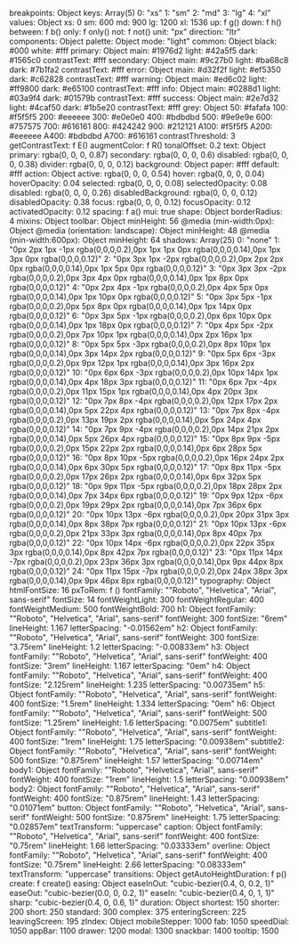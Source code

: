 breakpoints: Object
keys: Array(5)
0: "xs"
1: "sm"
2: "md"
3: "lg"
4: "xl"
values: Object
xs: 0
sm: 600
md: 900
lg: 1200
xl: 1536
up: f g()
down: f h()
between: f b()
only: f only()
not: f not()
unit: "px"
direction: "ltr"
components: Object
palette: Object
mode: "light"
common: Object
black:
#000
white:
#fff
primary: Object
main:
#1976d2
light:
#42a5f5
dark:
#1565c0
contrastText:
#fff
secondary: Object
main:
#9c27b0
light:
#ba68c8
dark:
#7b1fa2
contrastText:
#fff
error: Object
main:
#d32f2f
light:
#ef5350
dark:
#c62828
contrastText:
#fff
warning: Object
main:
#ed6c02
light:
#ff9800
dark:
#e65100
contrastText:
#fff
info: Object
main:
#0288d1
light:
#03a9f4
dark:
#01579b
contrastText:
#fff
success: Object
main:
#2e7d32
light:
#4caf50
dark:
#1b5e20
contrastText:
#fff
grey: Object
50:
#fafafa
100:
#f5f5f5
200:
#eeeeee
300:
#e0e0e0
400:
#bdbdbd
500:
#9e9e9e
600:
#757575
700:
#616161
800:
#424242
900:
#212121
A100:
#f5f5f5
A200:
#eeeeee
A400:
#bdbdbd
A700:
#616161
contrastThreshold: 3
getContrastText: f E()
augmentColor: f R()
tonalOffset: 0.2
text: Object
primary:
rgba(0, 0, 0, 0.87)
secondary:
rgba(0, 0, 0, 0.6)
disabled:
rgba(0, 0, 0, 0.38)
divider:
rgba(0, 0, 0, 0.12)
background: Object
paper:
#fff
default:
#fff
action: Object
active:
rgba(0, 0, 0, 0.54)
hover:
rgba(0, 0, 0, 0.04)
hoverOpacity: 0.04
selected:
rgba(0, 0, 0, 0.08)
selectedOpacity: 0.08
disabled:
rgba(0, 0, 0, 0.26)
disabledBackground:
rgba(0, 0, 0, 0.12)
disabledOpacity: 0.38
focus:
rgba(0, 0, 0, 0.12)
focusOpacity: 0.12
activatedOpacity: 0.12
spacing: f a()
mui: true
shape: Object
borderRadius: 4
mixins: Object
toolbar: Object
minHeight: 56
@media (min-width:0px): Object
@media (orientation: landscape): Object
minHeight: 48
@media (min-width:600px): Object
minHeight: 64
shadows: Array(25)
0: "none"
1: "0px 2px 1px -1px rgba(0,0,0,0.2),0px 1px 1px 0px rgba(0,0,0,0.14),0px 1px 3px 0px rgba(0,0,0,0.12)"
2: "0px 3px 1px -2px rgba(0,0,0,0.2),0px 2px 2px 0px rgba(0,0,0,0.14),0px 1px 5px 0px rgba(0,0,0,0.12)"
3: "0px 3px 3px -2px rgba(0,0,0,0.2),0px 3px 4px 0px rgba(0,0,0,0.14),0px 1px 8px 0px rgba(0,0,0,0.12)"
4: "0px 2px 4px -1px rgba(0,0,0,0.2),0px 4px 5px 0px rgba(0,0,0,0.14),0px 1px 10px 0px rgba(0,0,0,0.12)"
5: "0px 3px 5px -1px rgba(0,0,0,0.2),0px 5px 8px 0px rgba(0,0,0,0.14),0px 1px 14px 0px rgba(0,0,0,0.12)"
6: "0px 3px 5px -1px rgba(0,0,0,0.2),0px 6px 10px 0px rgba(0,0,0,0.14),0px 1px 18px 0px rgba(0,0,0,0.12)"
7: "0px 4px 5px -2px rgba(0,0,0,0.2),0px 7px 10px 1px rgba(0,0,0,0.14),0px 2px 16px 1px rgba(0,0,0,0.12)"
8: "0px 5px 5px -3px rgba(0,0,0,0.2),0px 8px 10px 1px rgba(0,0,0,0.14),0px 3px 14px 2px rgba(0,0,0,0.12)"
9: "0px 5px 6px -3px rgba(0,0,0,0.2),0px 9px 12px 1px rgba(0,0,0,0.14),0px 3px 16px 2px rgba(0,0,0,0.12)"
10: "0px 6px 6px -3px rgba(0,0,0,0.2),0px 10px 14px 1px rgba(0,0,0,0.14),0px 4px 18px 3px rgba(0,0,0,0.12)"
11: "0px 6px 7px -4px rgba(0,0,0,0.2),0px 11px 15px 1px rgba(0,0,0,0.14),0px 4px 20px 3px rgba(0,0,0,0.12)"
12: "0px 7px 8px -4px rgba(0,0,0,0.2),0px 12px 17px 2px rgba(0,0,0,0.14),0px 5px 22px 4px rgba(0,0,0,0.12)"
13: "0px 7px 8px -4px rgba(0,0,0,0.2),0px 13px 19px 2px rgba(0,0,0,0.14),0px 5px 24px 4px rgba(0,0,0,0.12)"
14: "0px 7px 9px -4px rgba(0,0,0,0.2),0px 14px 21px 2px rgba(0,0,0,0.14),0px 5px 26px 4px rgba(0,0,0,0.12)"
15: "0px 8px 9px -5px rgba(0,0,0,0.2),0px 15px 22px 2px rgba(0,0,0,0.14),0px 6px 28px 5px rgba(0,0,0,0.12)"
16: "0px 8px 10px -5px rgba(0,0,0,0.2),0px 16px 24px 2px rgba(0,0,0,0.14),0px 6px 30px 5px rgba(0,0,0,0.12)"
17: "0px 8px 11px -5px rgba(0,0,0,0.2),0px 17px 26px 2px rgba(0,0,0,0.14),0px 6px 32px 5px rgba(0,0,0,0.12)"
18: "0px 9px 11px -5px rgba(0,0,0,0.2),0px 18px 28px 2px rgba(0,0,0,0.14),0px 7px 34px 6px rgba(0,0,0,0.12)"
19: "0px 9px 12px -6px rgba(0,0,0,0.2),0px 19px 29px 2px rgba(0,0,0,0.14),0px 7px 36px 6px rgba(0,0,0,0.12)"
20: "0px 10px 13px -6px rgba(0,0,0,0.2),0px 20px 31px 3px rgba(0,0,0,0.14),0px 8px 38px 7px rgba(0,0,0,0.12)"
21: "0px 10px 13px -6px rgba(0,0,0,0.2),0px 21px 33px 3px rgba(0,0,0,0.14),0px 8px 40px 7px rgba(0,0,0,0.12)"
22: "0px 10px 14px -6px rgba(0,0,0,0.2),0px 22px 35px 3px rgba(0,0,0,0.14),0px 8px 42px 7px rgba(0,0,0,0.12)"
23: "0px 11px 14px -7px rgba(0,0,0,0.2),0px 23px 36px 3px rgba(0,0,0,0.14),0px 9px 44px 8px rgba(0,0,0,0.12)"
24: "0px 11px 15px -7px rgba(0,0,0,0.2),0px 24px 38px 3px rgba(0,0,0,0.14),0px 9px 46px 8px rgba(0,0,0,0.12)"
typography: Object
htmlFontSize: 16
pxToRem: f ()
fontFamily: ""Roboto", "Helvetica", "Arial", sans-serif"
fontSize: 14
fontWeightLight: 300
fontWeightRegular: 400
fontWeightMedium: 500
fontWeightBold: 700
h1: Object
fontFamily: ""Roboto", "Helvetica", "Arial", sans-serif"
fontWeight: 300
fontSize: "6rem"
lineHeight: 1.167
letterSpacing: "-0.01562em"
h2: Object
fontFamily: ""Roboto", "Helvetica", "Arial", sans-serif"
fontWeight: 300
fontSize: "3.75rem"
lineHeight: 1.2
letterSpacing: "-0.00833em"
h3: Object
fontFamily: ""Roboto", "Helvetica", "Arial", sans-serif"
fontWeight: 400
fontSize: "3rem"
lineHeight: 1.167
letterSpacing: "0em"
h4: Object
fontFamily: ""Roboto", "Helvetica", "Arial", sans-serif"
fontWeight: 400
fontSize: "2.125rem"
lineHeight: 1.235
letterSpacing: "0.00735em"
h5: Object
fontFamily: ""Roboto", "Helvetica", "Arial", sans-serif"
fontWeight: 400
fontSize: "1.5rem"
lineHeight: 1.334
letterSpacing: "0em"
h6: Object
fontFamily: ""Roboto", "Helvetica", "Arial", sans-serif"
fontWeight: 500
fontSize: "1.25rem"
lineHeight: 1.6
letterSpacing: "0.0075em"
subtitle1: Object
fontFamily: ""Roboto", "Helvetica", "Arial", sans-serif"
fontWeight: 400
fontSize: "1rem"
lineHeight: 1.75
letterSpacing: "0.00938em"
subtitle2: Object
fontFamily: ""Roboto", "Helvetica", "Arial", sans-serif"
fontWeight: 500
fontSize: "0.875rem"
lineHeight: 1.57
letterSpacing: "0.00714em"
body1: Object
fontFamily: ""Roboto", "Helvetica", "Arial", sans-serif"
fontWeight: 400
fontSize: "1rem"
lineHeight: 1.5
letterSpacing: "0.00938em"
body2: Object
fontFamily: ""Roboto", "Helvetica", "Arial", sans-serif"
fontWeight: 400
fontSize: "0.875rem"
lineHeight: 1.43
letterSpacing: "0.01071em"
button: Object
fontFamily: ""Roboto", "Helvetica", "Arial", sans-serif"
fontWeight: 500
fontSize: "0.875rem"
lineHeight: 1.75
letterSpacing: "0.02857em"
textTransform: "uppercase"
caption: Object
fontFamily: ""Roboto", "Helvetica", "Arial", sans-serif"
fontWeight: 400
fontSize: "0.75rem"
lineHeight: 1.66
letterSpacing: "0.03333em"
overline: Object
fontFamily: ""Roboto", "Helvetica", "Arial", sans-serif"
fontWeight: 400
fontSize: "0.75rem"
lineHeight: 2.66
letterSpacing: "0.08333em"
textTransform: "uppercase"
transitions: Object
getAutoHeightDuration: f p()
create: f create()
easing: Object
easeInOut: "cubic-bezier(0.4, 0, 0.2, 1)"
easeOut: "cubic-bezier(0.0, 0, 0.2, 1)"
easeIn: "cubic-bezier(0.4, 0, 1, 1)"
sharp: "cubic-bezier(0.4, 0, 0.6, 1)"
duration: Object
shortest: 150
shorter: 200
short: 250
standard: 300
complex: 375
enteringScreen: 225
leavingScreen: 195
zIndex: Object
mobileStepper: 1000
fab: 1050
speedDial: 1050
appBar: 1100
drawer: 1200
modal: 1300
snackbar: 1400
tooltip: 1500
